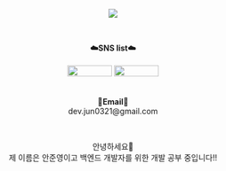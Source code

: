 <p align = "center">
<img src="https://capsule-render.vercel.app/api?type=waving&color=auto&height=300&section=header&text=Hello!&fontSize=70" />
</p>
<br>

<p align="center">
    <Strong>☁️SNS list☁️</Strong><br><br>
 <a href="https://www.instagram.com/junxo_o/" target="_blank"><img src="https://img.shields.io/badge/Instagram-E4405F?logo=Instagram&logoColor=white" style="width: 80px; height: 20px;"></a>
<a href="https://velog.io/@jun0321" target="_blank"><img src="https://img.shields.io/badge/velog-20C997?style=for-the-badge&logo=velog&logoColor=white" style="width: 80px; height: 20px;"></a>

</a>
    <br>
<br><br>
<Strong>📧Email📧</Strong><br>dev.jun0321@gmail.com<br>
</p>

<br>

<p align="center">
안녕하세요👐<br>
제 이름은 안준영이고 백엔드 개발자를  위한 개발 공부 중입니다!!<br>
<br>
</p>

